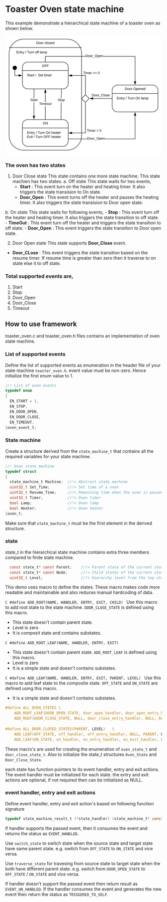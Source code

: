 Toaster Oven state machine
==========================

This example demonstrate a hierarchical state machine of a toaster oven as shown below.

![Toaster oven: Hierarchical state machine](docs/Toaster_oven.svg)

### The oven has two states
1. Door Close state
  This state contains one more state machine. This state machien has two states.
  a. Off state
    This state waits for two events,
    - **Start** : This event turn on the heater and heating timer.
      It also triggers the state transision to On state.
    - **Door_Open** : This event turns off the heater and pauses the heating timer.
      It also triggers the state transision to Door open state.

  b. On state
    This state waits for following events,
    - **Stop** : This event turn off the heater and heating timer.
    It also triggers the state transition to off state.
    - **TimeOut** : This event turn off the heater and triggers the state transition to off state.
    - **Door_Open** : This event triggers the state transition to Door open state.

2. Door Open state
This state supports **Door_Close** event.
  - **Door_CLose** : This event triggers the state transition based on the resume timer.
    If resume time is greater than zero then it traverse to on state else it to off state.

### Total supported events are,
1. Start
2. Stop
3. Door_Open
4. Door_Close
5. Timeout

How to use framework
--------------------
toaster_oven.c and toaster_oven.h files contains an implementation of oven state machine.

### List of supported events

Define the list of supported events as enumeration in the header file of your state machine `toaster_oven.h`.
event value must be non-zero. Hence initialize the first enum value to 1.
```C
//! List of oven events
typedef enum
{
  EN_START = 1,
  EN_STOP,
  EN_DOOR_OPEN,
  EN_DOOR_CLOSE,
  EN_TIMEOUT,
}oven_event_t;
```

### State machine

Create a structure derived from the `state_machine_t` that contains all the required variables for your state machine.

```C
//! Oven state machine
typedef struct
{
  state_machine_t Machine;  //!< Abstract state machine
  uint32_t Set_Time;        //!< Set time of a oven
  uint32_t Resume_Time;     //!< Remaining time when the oven is paused
  uint32_t Timer;           //!< Oven timer
  bool Lamp;                //!< Oven lamp
  bool Heater;              //!< Oven heater
}oven_t;
```
Make sure that `state_machine_t` must be the first element in the derived structure.

### state

state_t in the hierarchical state machine contains extra three members compared to finite state machine.
```C
  const state_t* const Parent;    //!< Parent state of the current state.
  const state_t* const Node;      //!< Child states of the current state.
  uint32_t Level;                 //!< Hierarchy level from the top state.
```

This demo uses macro to define the states. These macro makes code more readable and maintainable
and also reduces manual hardcoding of data.

```C #define ADD_ROOT(NAME, HANDLER, ENTRY, EXIT, CHILD) ```
Use this macro to add root state to the state machine. `DOOR_CLOSE_STATE` is defined using this macro.
  - This state doesn't contain parent state.
  - Level is zero
  - It is composit state and contains substates.

```C #define ADD_ROOT_LEAF(NAME, HANDLER, ENTRY, EXIT) ```
  - This state doesn't contain parent state. `ADD_ROOT_LEAF` is defined using this macro.
  - Level is zero
  - It is a simple state and doesn't contains substates.

```C #define ADD_LEAF(NAME, HANDLER, ENTRY, EXIT, PARENT, LEVEL) ```
Use this macro to add leaf state to the composite state. `OFF_STATE` and `ON_STATE` are defined using this macro.
  - It is a simple state and doesn't contains substates.

```C
#define ALL_OVEN_STATES	\
	ADD_ROOT_LEAF(DOOR_OPEN_STATE, door_open_handler, door_open_entry_handler, NULL)	\
	ADD_ROOT(DOOR_CLOSE_STATE, NULL, door_close_entry_handler, NULL, Door_Close_State) \

#define ALL_DOOR_CLOSED_STATES(PARENT, LEVEL)	\
	ADD_LEAF(OFF_STATE, off_handler, off_entry_handler, NULL, PARENT, LEVEL)	\
	ADD_LEAF(ON_STATE, on_handler, on_entry_handler, on_exit_handler, PARENT, LEVEL)
```

These macro's are used for creating the enumeration of `oven_state_t` and `door_close_state_t`.
Also to initialize the state_t structures `Oven_State` and `Door_Close_State`.

each state has function pointers to its event handler, entry and exit actions.
The event handler must be initialized for each state.
the entry and exit actions are optional, if not required then can be initialized as NULL.

### event handler, entry and exit actions

Define event handler, entry and exit action's based on following function signature
```C
typedef state_machine_result_t (*state_handler) (state_machine_t* const state);
```

If handler supports the passed event, then it consumes the event and returns the status as `EVENT_HANDLED`.

Use `switch_state` to switch state when the source state and target state have same parent state.
e.g. switch from `OFF_STATE` to `ON_STATE` and vice versa.

Use `traverse_state` for travesing from source state to target state when the both have different parent state.
e.g. switch from `DOOR_OPEN_STATE` to `OFF_STATE` / `ON_STATE` and vice versa.

If handler doesn't support the passed event then return result as `EVENT_UN_HANDLED`.
If the handler consumes the event and generates the new event then return the status as `TRIGGERED_TO_SELF`.


